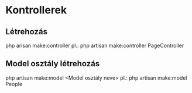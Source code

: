 # Kontrollerek

## Létrehozás

php arisan make:controller <kontroller neve>
pl.:
php artisan make:controller PageController

## Model osztály létrehozás

php artisan make:model <Model osztály neve>
pl.:
php artisan make:model People
